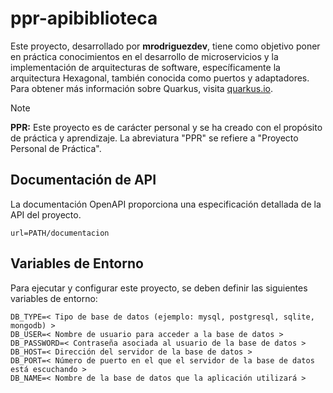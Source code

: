 # ppr-apibiblioteca

Este proyecto, desarrollado por **mrodriguezdev**, tiene como objetivo poner en práctica conocimientos en el desarrollo de microservicios y la implementación de arquitecturas de software, específicamente la arquitectura Hexagonal, también conocida 
como puertos y adaptadores. Para obtener más información sobre Quarkus, visita [quarkus.io](https://quarkus.io/).

> [!NOTE]
> **PPR:** Este proyecto es de carácter personal y se ha creado con el propósito de práctica y aprendizaje. La abreviatura "PPR" se refiere a "Proyecto Personal de Práctica".

## Documentación de API

La documentación OpenAPI proporciona una especificación detallada de la API del proyecto. 

```shell script
url=PATH/documentacion
```

## Variables de Entorno

Para ejecutar y configurar este proyecto, se deben definir las siguientes variables de entorno:

```shell script
DB_TYPE=< Tipo de base de datos (ejemplo: mysql, postgresql, sqlite, mongodb) >
DB_USER=< Nombre de usuario para acceder a la base de datos >
DB_PASSWORD=< Contraseña asociada al usuario de la base de datos >
DB_HOST=< Dirección del servidor de la base de datos >
DB_PORT=< Número de puerto en el que el servidor de la base de datos está escuchando >
DB_NAME=< Nombre de la base de datos que la aplicación utilizará >
```
